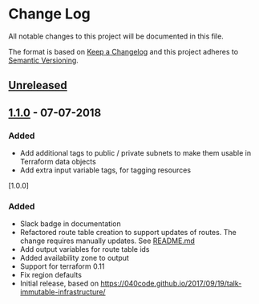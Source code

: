 # Change Log
All notable changes to this project will be documented in this file.

The format is based on [Keep a Changelog](http://keepachangelog.com/)
and this project adheres to [Semantic Versioning](http://semver.org/).

## [Unreleased]

## [1.1.0] - 07-07-2018
### Added
- Add additional tags to public / private subnets to make them usable in Terraform data objects
- Add extra input variable tags, for tagging resources

[1.0.0]
### Added
- Slack badge in documentation
- Refactored route table creation to support updates of routes. The change requires manually updates. See [README.md](README.md)
- Add output variables for route table ids
- Added availability zone to output
- Support for terraform 0.11
- Fix region defaults
- Initial release, based on https://040code.github.io/2017/09/19/talk-immutable-infrastructure/

[Unreleased]: https://github.com/philips-software/terraform-aws-vpc/compare/1.1.0...HEAD
[1.1.0]: https://github.com/philips-software/terraform-aws-vpc/compare/1.0.0...1.1.0
